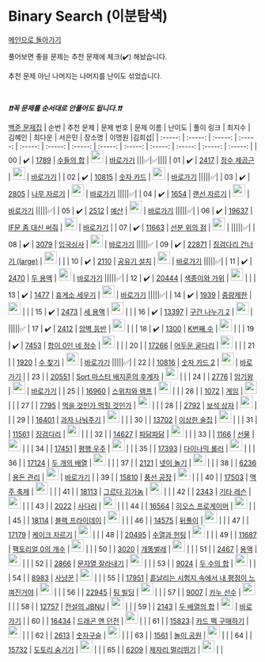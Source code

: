 # Binary Search (이분탐색)

[메인으로 돌아가기](https://github.com/tony9402/baekjoon)

풀어보면 좋을 문제는 추천 문제에 체크(:heavy_check_mark:) 해놨습니다.

추천 문제 아닌 나머지는 나머지를 난이도 섞었습니다.

<br>

***❗️❗️꼭 문제를 순서대로 안풀어도 됩니다.❗️❗️***

[백준 문제집](https://www.acmicpc.net/workbook/view/7277)
| 순번 | 추천 문제 | 문제 번호 | 문제 이름 | 난이도 | 풀이 링크 | 최지수 | 김혜인 | 최다운 | 서은민 | 장소명 | 이명원 |김희섭|
| :-----: | :-----: | :-----: | :-----: | :-----: | :-----: | :-----: | :-----: | :-----: | :-----: | :-----: | :-----: | :-----: |
| 00 |  :heavy_check_mark:  | <a href="https://www.acmicpc.net/problem/1789" target="_blank">1789</a> | <a href="https://www.acmicpc.net/problem/1789" target="_blank">수들의 합</a> | <img height="25px" width="25px" src="https://static.solved.ac/tier_small/6.svg"/> | <a href="./../solution/binary_search/1789">바로가기</a> |||✅|✅||||
| 01 |  :heavy_check_mark:  | <a href="https://www.acmicpc.net/problem/2417" target="_blank">2417</a> | <a href="https://www.acmicpc.net/problem/2417" target="_blank">정수 제곱근</a> | <img height="25px" width="25px" src="https://static.solved.ac/tier_small/6.svg"/> | <a href="./../solution/binary_search/2417">바로가기</a> |
| 02 |  :heavy_check_mark:  | <a href="https://www.acmicpc.net/problem/10815" target="_blank">10815</a> | <a href="https://www.acmicpc.net/problem/10815" target="_blank">숫자 카드</a> | <img height="25px" width="25px" src="https://static.solved.ac/tier_small/7.svg"/> | <a href="./../solution/binary_search/10815">바로가기</a> |||||✅|
| 03 |  :heavy_check_mark:  | <a href="https://www.acmicpc.net/problem/2805" target="_blank">2805</a> | <a href="https://www.acmicpc.net/problem/2805" target="_blank">나무 자르기</a> | <img height="25px" width="25px" src="https://static.solved.ac/tier_small/8.svg"/> | <a href="./../solution/binary_search/2805">바로가기</a> |||||✅|
| 04 |  :heavy_check_mark:  | <a href="https://www.acmicpc.net/problem/1654" target="_blank">1654</a> | <a href="https://www.acmicpc.net/problem/1654" target="_blank">랜선 자르기</a> | <img height="25px" width="25px" src="https://static.solved.ac/tier_small/8.svg"/> | <a href="./../solution/binary_search/1654">바로가기</a> |||||✅|
| 05 |  :heavy_check_mark:  | <a href="https://www.acmicpc.net/problem/2512" target="_blank">2512</a> | <a href="https://www.acmicpc.net/problem/2512" target="_blank">예산</a> | <img height="25px" width="25px" src="https://static.solved.ac/tier_small/8.svg"/> | <a href="./../solution/binary_search/2512">바로가기</a> |||||✅|
| 06 |  :heavy_check_mark:  | <a href="https://www.acmicpc.net/problem/19637" target="_blank">19637</a> | <a href="https://www.acmicpc.net/problem/19637" target="_blank">IF문 좀 대신 써줘</a> | <img height="25px" width="25px" src="https://static.solved.ac/tier_small/8.svg"/> | <a href="./../solution/binary_search/19637">바로가기</a> |
| 07 |  :heavy_check_mark:  | <a href="https://www.acmicpc.net/problem/11663" target="_blank">11663</a> | <a href="https://www.acmicpc.net/problem/11663" target="_blank">선분 위의 점</a> | <img height="25px" width="25px" src="https://static.solved.ac/tier_small/8.svg"/> |                      |||||✅|
| 08 |  :heavy_check_mark:  | <a href="https://www.acmicpc.net/problem/3079" target="_blank">3079</a> | <a href="https://www.acmicpc.net/problem/3079" target="_blank">입국심사</a> | <img height="25px" width="25px" src="https://static.solved.ac/tier_small/10.svg"/> | <a href="./../solution/binary_search/3079">바로가기</a> |||||✅
| 09 |  :heavy_check_mark:  | <a href="https://www.acmicpc.net/problem/22871" target="_blank">22871</a> | <a href="https://www.acmicpc.net/problem/22871" target="_blank">징검다리 건너기 (large)</a> | <img height="25px" width="25px" src="https://static.solved.ac/tier_small/10.svg"/> |                      |
| 10 |  :heavy_check_mark:  | <a href="https://www.acmicpc.net/problem/2110" target="_blank">2110</a> | <a href="https://www.acmicpc.net/problem/2110" target="_blank">공유기 설치</a> | <img height="25px" width="25px" src="https://static.solved.ac/tier_small/11.svg"/> | <a href="./../solution/binary_search/2110">바로가기</a> |||||✅|
| 11 |  :heavy_check_mark:  | <a href="https://www.acmicpc.net/problem/2470" target="_blank">2470</a> | <a href="https://www.acmicpc.net/problem/2470" target="_blank">두 용액</a> | <img height="25px" width="25px" src="https://static.solved.ac/tier_small/11.svg"/> | <a href="./../solution/binary_search/2470">바로가기</a> |||||✅|
| 12 |  :heavy_check_mark:  | <a href="https://www.acmicpc.net/problem/20444" target="_blank">20444</a> | <a href="https://www.acmicpc.net/problem/20444" target="_blank">색종이와 가위</a> | <img height="25px" width="25px" src="https://static.solved.ac/tier_small/11.svg"/> |                      |
| 13 |  :heavy_check_mark:  | <a href="https://www.acmicpc.net/problem/1477" target="_blank">1477</a> | <a href="https://www.acmicpc.net/problem/1477" target="_blank">휴게소 세우기</a> | <img height="25px" width="25px" src="https://static.solved.ac/tier_small/12.svg"/> | <a href="./../solution/binary_search/1477">바로가기</a> |||||✅|
| 14 |  :heavy_check_mark:  | <a href="https://www.acmicpc.net/problem/1939" target="_blank">1939</a> | <a href="https://www.acmicpc.net/problem/1939" target="_blank">중량제한</a> | <img height="25px" width="25px" src="https://static.solved.ac/tier_small/12.svg"/> |                      |
| 15 |  :heavy_check_mark:  | <a href="https://www.acmicpc.net/problem/2473" target="_blank">2473</a> | <a href="https://www.acmicpc.net/problem/2473" target="_blank">세 용액</a> | <img height="25px" width="25px" src="https://static.solved.ac/tier_small/12.svg"/> |                      |
| 16 |  :heavy_check_mark:  | <a href="https://www.acmicpc.net/problem/13397" target="_blank">13397</a> | <a href="https://www.acmicpc.net/problem/13397" target="_blank">구간 나누기 2</a> | <img height="25px" width="25px" src="https://static.solved.ac/tier_small/12.svg"/> |                      |||||✅
| 17 |  :heavy_check_mark:  | <a href="https://www.acmicpc.net/problem/2412" target="_blank">2412</a> | <a href="https://www.acmicpc.net/problem/2412" target="_blank">암벽 등반</a> | <img height="25px" width="25px" src="https://static.solved.ac/tier_small/13.svg"/> |                      |
| 18 |  :heavy_check_mark:  | <a href="https://www.acmicpc.net/problem/1300" target="_blank">1300</a> | <a href="https://www.acmicpc.net/problem/1300" target="_blank">K번째 수</a> | <img height="25px" width="25px" src="https://static.solved.ac/tier_small/14.svg"/> |                      |
| 19 |  :heavy_check_mark:  | <a href="https://www.acmicpc.net/problem/7453" target="_blank">7453</a> | <a href="https://www.acmicpc.net/problem/7453" target="_blank">합이 0인 네 정수</a> | <img height="25px" width="25px" src="https://static.solved.ac/tier_small/14.svg"/> |                      |
| 20 |                      | <a href="https://www.acmicpc.net/problem/17266" target="_blank">17266</a> | <a href="https://www.acmicpc.net/problem/17266" target="_blank">어두운 굴다리</a> | <img height="25px" width="25px" src="https://static.solved.ac/tier_small/7.svg"/> |                      |
| 21 |                      | <a href="https://www.acmicpc.net/problem/1920" target="_blank">1920</a> | <a href="https://www.acmicpc.net/problem/1920" target="_blank">수 찾기</a> | <img height="25px" width="25px" src="https://static.solved.ac/tier_small/7.svg"/> | <a href="./../solution/binary_search/1920">바로가기</a> |||||✅|
| 22 |                      | <a href="https://www.acmicpc.net/problem/10816" target="_blank">10816</a> | <a href="https://www.acmicpc.net/problem/10816" target="_blank">숫자 카드 2</a> | <img height="25px" width="25px" src="https://static.solved.ac/tier_small/7.svg"/> | <a href="./../solution/binary_search/10816">바로가기</a> |
| 23 |                      | <a href="https://www.acmicpc.net/problem/20551" target="_blank">20551</a> | <a href="https://www.acmicpc.net/problem/20551" target="_blank">Sort 마스터 배지훈의 후계자</a> | <img height="25px" width="25px" src="https://static.solved.ac/tier_small/7.svg"/> |                      |
| 24 |                      | <a href="https://www.acmicpc.net/problem/2776" target="_blank">2776</a> | <a href="https://www.acmicpc.net/problem/2776" target="_blank">암기왕</a> | <img height="25px" width="25px" src="https://static.solved.ac/tier_small/7.svg"/> | <a href="./../solution/binary_search/2776">바로가기</a> |
| 25 |                      | <a href="https://www.acmicpc.net/problem/16960" target="_blank">16960</a> | <a href="https://www.acmicpc.net/problem/16960" target="_blank">스위치와 램프</a> | <img height="25px" width="25px" src="https://static.solved.ac/tier_small/7.svg"/> |                      |
| 26 |                      | <a href="https://www.acmicpc.net/problem/1072" target="_blank">1072</a> | <a href="https://www.acmicpc.net/problem/1072" target="_blank">게임</a> | <img height="25px" width="25px" src="https://static.solved.ac/tier_small/8.svg"/> |                      |
| 27 |                      | <a href="https://www.acmicpc.net/problem/7795" target="_blank">7795</a> | <a href="https://www.acmicpc.net/problem/7795" target="_blank">먹을 것인가 먹힐 것인가</a> | <img height="25px" width="25px" src="https://static.solved.ac/tier_small/8.svg"/> |                      |
| 28 |                      | <a href="https://www.acmicpc.net/problem/2792" target="_blank">2792</a> | <a href="https://www.acmicpc.net/problem/2792" target="_blank">보석 상자</a> | <img height="25px" width="25px" src="https://static.solved.ac/tier_small/8.svg"/> |                      |
| 29 |                      | <a href="https://www.acmicpc.net/problem/16401" target="_blank">16401</a> | <a href="https://www.acmicpc.net/problem/16401" target="_blank">과자 나눠주기</a> | <img height="25px" width="25px" src="https://static.solved.ac/tier_small/8.svg"/> |                      |
| 30 |                      | <a href="https://www.acmicpc.net/problem/13702" target="_blank">13702</a> | <a href="https://www.acmicpc.net/problem/13702" target="_blank">이상한 술집</a> | <img height="25px" width="25px" src="https://static.solved.ac/tier_small/8.svg"/> |                      |
| 31 |                      | <a href="https://www.acmicpc.net/problem/11561" target="_blank">11561</a> | <a href="https://www.acmicpc.net/problem/11561" target="_blank">징검다리</a> | <img height="25px" width="25px" src="https://static.solved.ac/tier_small/8.svg"/> |                      |
| 32 |                      | <a href="https://www.acmicpc.net/problem/14627" target="_blank">14627</a> | <a href="https://www.acmicpc.net/problem/14627" target="_blank">파닭파닭</a> | <img height="25px" width="25px" src="https://static.solved.ac/tier_small/8.svg"/> |                      |
| 33 |                      | <a href="https://www.acmicpc.net/problem/1166" target="_blank">1166</a> | <a href="https://www.acmicpc.net/problem/1166" target="_blank">선물</a> | <img height="25px" width="25px" src="https://static.solved.ac/tier_small/8.svg"/> |                      |
| 34 |                      | <a href="https://www.acmicpc.net/problem/17451" target="_blank">17451</a> | <a href="https://www.acmicpc.net/problem/17451" target="_blank">평행 우주</a> | <img height="25px" width="25px" src="https://static.solved.ac/tier_small/8.svg"/> |                      |
| 35 |                      | <a href="https://www.acmicpc.net/problem/17393" target="_blank">17393</a> | <a href="https://www.acmicpc.net/problem/17393" target="_blank">다이나믹 롤러</a> | <img height="25px" width="25px" src="https://static.solved.ac/tier_small/8.svg"/> |                      |
| 36 |                      | <a href="https://www.acmicpc.net/problem/17124" target="_blank">17124</a> | <a href="https://www.acmicpc.net/problem/17124" target="_blank">두 개의 배열</a> | <img height="25px" width="25px" src="https://static.solved.ac/tier_small/8.svg"/> |                      |
| 37 |                      | <a href="https://www.acmicpc.net/problem/2121" target="_blank">2121</a> | <a href="https://www.acmicpc.net/problem/2121" target="_blank">넷이 놀기</a> | <img height="25px" width="25px" src="https://static.solved.ac/tier_small/8.svg"/> |                      |
| 38 |                      | <a href="https://www.acmicpc.net/problem/6236" target="_blank">6236</a> | <a href="https://www.acmicpc.net/problem/6236" target="_blank">용돈 관리</a> | <img height="25px" width="25px" src="https://static.solved.ac/tier_small/9.svg"/> | <a href="./../solution/binary_search/6236">바로가기</a> |
| 39 |                      | <a href="https://www.acmicpc.net/problem/15810" target="_blank">15810</a> | <a href="https://www.acmicpc.net/problem/15810" target="_blank">풍선 공장</a> | <img height="25px" width="25px" src="https://static.solved.ac/tier_small/9.svg"/> |                      |
| 40 |                      | <a href="https://www.acmicpc.net/problem/17503" target="_blank">17503</a> | <a href="https://www.acmicpc.net/problem/17503" target="_blank">맥주 축제</a> | <img height="25px" width="25px" src="https://static.solved.ac/tier_small/9.svg"/> |                      |
| 41 |                      | <a href="https://www.acmicpc.net/problem/18113" target="_blank">18113</a> | <a href="https://www.acmicpc.net/problem/18113" target="_blank">그르다 김가놈</a> | <img height="25px" width="25px" src="https://static.solved.ac/tier_small/9.svg"/> |                      |
| 42 |                      | <a href="https://www.acmicpc.net/problem/2343" target="_blank">2343</a> | <a href="https://www.acmicpc.net/problem/2343" target="_blank">기타 레슨</a> | <img height="25px" width="25px" src="https://static.solved.ac/tier_small/10.svg"/> |                      |
| 43 |                      | <a href="https://www.acmicpc.net/problem/2022" target="_blank">2022</a> | <a href="https://www.acmicpc.net/problem/2022" target="_blank">사다리</a> | <img height="25px" width="25px" src="https://static.solved.ac/tier_small/10.svg"/> |                      |
| 44 |                      | <a href="https://www.acmicpc.net/problem/16564" target="_blank">16564</a> | <a href="https://www.acmicpc.net/problem/16564" target="_blank">히오스 프로게이머</a> | <img height="25px" width="25px" src="https://static.solved.ac/tier_small/10.svg"/> |                      |
| 45 |                      | <a href="https://www.acmicpc.net/problem/18114" target="_blank">18114</a> | <a href="https://www.acmicpc.net/problem/18114" target="_blank">블랙 프라이데이</a> | <img height="25px" width="25px" src="https://static.solved.ac/tier_small/10.svg"/> |                      |
| 46 |                      | <a href="https://www.acmicpc.net/problem/14575" target="_blank">14575</a> | <a href="https://www.acmicpc.net/problem/14575" target="_blank">뒤풀이</a> | <img height="25px" width="25px" src="https://static.solved.ac/tier_small/10.svg"/> |                      |
| 47 |                      | <a href="https://www.acmicpc.net/problem/17179" target="_blank">17179</a> | <a href="https://www.acmicpc.net/problem/17179" target="_blank">케이크 자르기</a> | <img height="25px" width="25px" src="https://static.solved.ac/tier_small/10.svg"/> |                      |
| 48 |                      | <a href="https://www.acmicpc.net/problem/20495" target="_blank">20495</a> | <a href="https://www.acmicpc.net/problem/20495" target="_blank">수열과 헌팅</a> | <img height="25px" width="25px" src="https://static.solved.ac/tier_small/10.svg"/> |                      |
| 49 |                      | <a href="https://www.acmicpc.net/problem/11687" target="_blank">11687</a> | <a href="https://www.acmicpc.net/problem/11687" target="_blank">팩토리얼 0의 개수</a> | <img height="25px" width="25px" src="https://static.solved.ac/tier_small/11.svg"/> |                      |
| 50 |                      | <a href="https://www.acmicpc.net/problem/3020" target="_blank">3020</a> | <a href="https://www.acmicpc.net/problem/3020" target="_blank">개똥벌레</a> | <img height="25px" width="25px" src="https://static.solved.ac/tier_small/11.svg"/> |                      |
| 51 |                      | <a href="https://www.acmicpc.net/problem/2467" target="_blank">2467</a> | <a href="https://www.acmicpc.net/problem/2467" target="_blank">용액</a> | <img height="25px" width="25px" src="https://static.solved.ac/tier_small/11.svg"/> |                      |
| 52 |                      | <a href="https://www.acmicpc.net/problem/2866" target="_blank">2866</a> | <a href="https://www.acmicpc.net/problem/2866" target="_blank">문자열 잘라내기</a> | <img height="25px" width="25px" src="https://static.solved.ac/tier_small/11.svg"/> |                      |
| 53 |                      | <a href="https://www.acmicpc.net/problem/9024" target="_blank">9024</a> | <a href="https://www.acmicpc.net/problem/9024" target="_blank">두 수의 합</a> | <img height="25px" width="25px" src="https://static.solved.ac/tier_small/11.svg"/> |                      |
| 54 |                      | <a href="https://www.acmicpc.net/problem/8983" target="_blank">8983</a> | <a href="https://www.acmicpc.net/problem/8983" target="_blank">사냥꾼</a> | <img height="25px" width="25px" src="https://static.solved.ac/tier_small/12.svg"/> |                      |
| 55 |                      | <a href="https://www.acmicpc.net/problem/17951" target="_blank">17951</a> | <a href="https://www.acmicpc.net/problem/17951" target="_blank">흩날리는 시험지 속에서 내 평점이 느껴진거야</a> | <img height="25px" width="25px" src="https://static.solved.ac/tier_small/12.svg"/> |                      |
| 56 |                      | <a href="https://www.acmicpc.net/problem/22945" target="_blank">22945</a> | <a href="https://www.acmicpc.net/problem/22945" target="_blank">팀 빌딩</a> | <img height="25px" width="25px" src="https://static.solved.ac/tier_small/12.svg"/> |                      |
| 57 |                      | <a href="https://www.acmicpc.net/problem/9007" target="_blank">9007</a> | <a href="https://www.acmicpc.net/problem/9007" target="_blank">카누 선수</a> | <img height="25px" width="25px" src="https://static.solved.ac/tier_small/13.svg"/> |                      |
| 58 |                      | <a href="https://www.acmicpc.net/problem/12757" target="_blank">12757</a> | <a href="https://www.acmicpc.net/problem/12757" target="_blank">전설의 JBNU</a> | <img height="25px" width="25px" src="https://static.solved.ac/tier_small/13.svg"/> |                      |
| 59 |                      | <a href="https://www.acmicpc.net/problem/2143" target="_blank">2143</a> | <a href="https://www.acmicpc.net/problem/2143" target="_blank">두 배열의 합</a> | <img height="25px" width="25px" src="https://static.solved.ac/tier_small/13.svg"/> | <a href="./../solution/binary_search/2143">바로가기</a> |
| 60 |                      | <a href="https://www.acmicpc.net/problem/16434" target="_blank">16434</a> | <a href="https://www.acmicpc.net/problem/16434" target="_blank">드래곤 앤 던전</a> | <img height="25px" width="25px" src="https://static.solved.ac/tier_small/13.svg"/> |                      |
| 61 |                      | <a href="https://www.acmicpc.net/problem/15823" target="_blank">15823</a> | <a href="https://www.acmicpc.net/problem/15823" target="_blank">카드 팩 구매하기</a> | <img height="25px" width="25px" src="https://static.solved.ac/tier_small/13.svg"/> |                      |
| 62 |                      | <a href="https://www.acmicpc.net/problem/2613" target="_blank">2613</a> | <a href="https://www.acmicpc.net/problem/2613" target="_blank">숫자구슬</a> | <img height="25px" width="25px" src="https://static.solved.ac/tier_small/14.svg"/> |                      |
| 63 |                      | <a href="https://www.acmicpc.net/problem/1561" target="_blank">1561</a> | <a href="https://www.acmicpc.net/problem/1561" target="_blank">놀이 공원</a> | <img height="25px" width="25px" src="https://static.solved.ac/tier_small/14.svg"/> |                      |
| 64 |                      | <a href="https://www.acmicpc.net/problem/15732" target="_blank">15732</a> | <a href="https://www.acmicpc.net/problem/15732" target="_blank">도토리 숨기기</a> | <img height="25px" width="25px" src="https://static.solved.ac/tier_small/14.svg"/> |                      |
| 65 |                      | <a href="https://www.acmicpc.net/problem/6209" target="_blank">6209</a> | <a href="https://www.acmicpc.net/problem/6209" target="_blank">제자리 멀리뛰기</a> | <img height="25px" width="25px" src="https://static.solved.ac/tier_small/14.svg"/> |                      |
